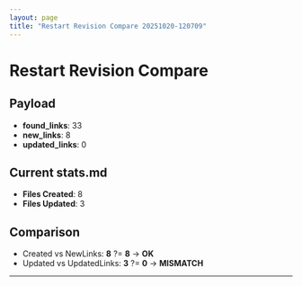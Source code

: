 ```yaml
---
layout: page
title: "Restart Revision Compare 20251020-120709"
---
```


# Restart Revision Compare

## Payload
- **found_links**: 33
- **new_links**: 8
- **updated_links**: 0

## Current stats.md
- **Files Created**: 8
- **Files Updated**: 3

## Comparison
- Created vs NewLinks: **8** ?= **8** → **OK**
- Updated vs UpdatedLinks: **3** ?= **0** → **MISMATCH**

---
